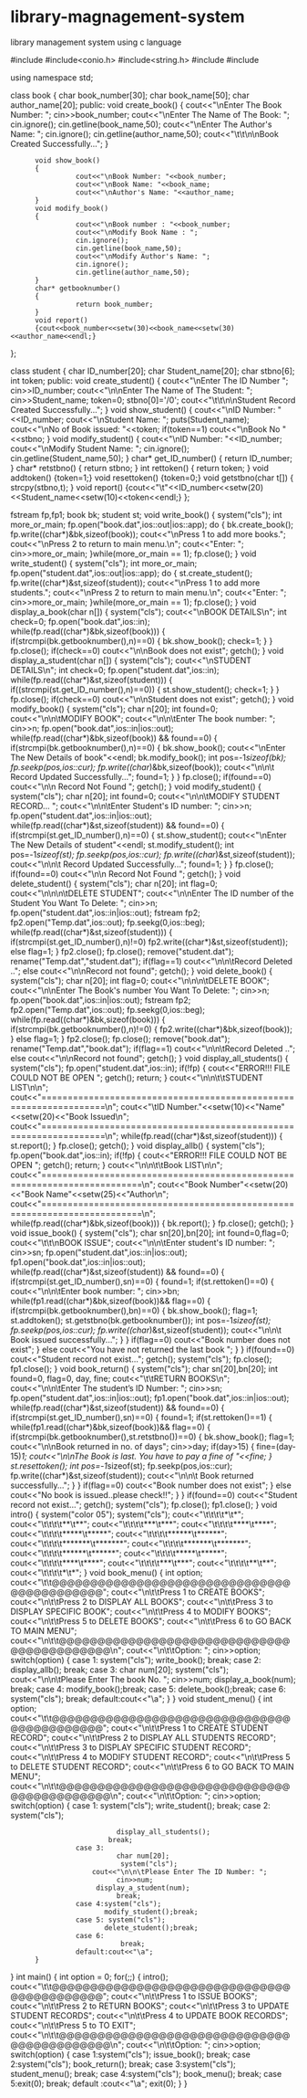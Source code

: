 # library-magnagement-system
library management system using c language

#include<fstream>
#include<conio.h>
#include<string.h>
#include<iomanip>
#include<iostream>

using namespace std;

class book
{
          char book_number[30];
          char book_name[50];
          char author_name[20];
  public:
          void create_book()
          {
                    cout<<"\nEnter The Book Number: ";
                    cin>>book_number;
                    cout<<"\nEnter The Name of The Book: ";
                     cin.ignore();
                    cin.getline(book_name,50);
                    cout<<"\nEnter The Author's Name: ";
                    cin.ignore();
                    cin.getline(author_name,50);
                    cout<<"\t\t\n\nBook Created Successfully...";
          }

          void show_book()
          {
                    cout<<"\nBook Number: "<<book_number;
                    cout<<"\nBook Name: "<<book_name;
                    cout<<"\nAuthor's Name: "<<author_name;
          }
          void modify_book()
          {
                    cout<<"\nBook number : "<<book_number;
                    cout<<"\nModify Book Name : ";
                    cin.ignore();
                    cin.getline(book_name,50);
                    cout<<"\nModify Author's Name: ";
                    cin.ignore();
                    cin.getline(author_name,50);
          }
          char* getbooknumber()
          {
                    return book_number;
          }
          void report()
          {cout<<book_number<<setw(30)<<book_name<<setw(30)<<author_name<<endl;}

};

class student
{
          char ID_number[20];
          char Student_name[20];
          char stbno[6];
          int token;
public:
          void create_student()
          {
                    cout<<"\nEnter The ID Number ";
                    cin>>ID_number;
                    cout<<"\n\nEnter The Name of The Student: ";
                    cin>>Student_name;
                    token=0;
                    stbno[0]='/0';
                    cout<<"\t\t\n\nStudent Record Created Successfully...";
          }
          void show_student()
          {
                    cout<<"\nID Number: "<<ID_number;
                    cout<<"\nStudent Name: ";
                    puts(Student_name);
                    cout<<"\nNo of Book issued: "<<token;
                    if(token==1)
                               cout<<"\nBook No "<<stbno;
          }
          void modify_student()
          {
                    cout<<"\nID Number: "<<ID_number;
                    cout<<"\nModify Student Name: ";
                    cin.ignore();
                    cin.getline(Student_name,50);
          }
          char* get_ID_number()
          {
                    return ID_number;
          }
          char* retstbno()
          {
                    return stbno;
          }
          int rettoken()
          {
                    return token;
          }
          void addtoken()
          {token=1;}
          void resettoken()
          {token=0;}
          void getstbno(char t[])
          {
                    strcpy(stbno,t);
          }
          void report()
          {cout<<"\t"<<ID_number<<setw(20)<<Student_name<<setw(10)<<token<<endl;}
};

fstream fp,fp1;
book bk;
student st;
void write_book()
{
          system("cls");
          int more_or_main;
          fp.open("book.dat",ios::out|ios::app);
          do
          {
                    bk.create_book();
                    fp.write((char*)&bk,sizeof(book));
                    cout<<"\nPress 1 to add more books.";
                    cout<<"\nPress 2 to return to main menu.\n";
                    cout<<"Enter: ";
                    cin>>more_or_main;
          }while(more_or_main == 1);
          fp.close();
}
void write_student()
{
        system("cls");
          int more_or_main;
          fp.open("student.dat",ios::out|ios::app);
          do
          {
                    st.create_student();
                    fp.write((char*)&st,sizeof(student));
                    cout<<"\nPress 1 to add more students.";
                    cout<<"\nPress 2 to return to main menu.\n";
                    cout<<"Enter: ";
                    cin>>more_or_main;
          }while(more_or_main == 1);
          fp.close();
}
void display_a_book(char n[])
{
          system("cls");
          cout<<"\nBOOK DETAILS\n";
          int check=0;
          fp.open("book.dat",ios::in);
          while(fp.read((char*)&bk,sizeof(book)))
          {
                    if(strcmpi(bk.getbooknumber(),n)==0)
                    {
                               bk.show_book();
                              check=1;
                    }
          }
          fp.close();
          if(check==0)
                    cout<<"\n\nBook does not exist";
        getch();
}
void display_a_student(char n[])
{
          system("cls");
          cout<<"\nSTUDENT DETAILS\n";
          int check=0;
          fp.open("student.dat",ios::in);
          while(fp.read((char*)&st,sizeof(student)))
          {
                    if((strcmpi(st.get_ID_number(),n)==0))
                    {
                               st.show_student();
                               check=1;
                    }
          }
          fp.close();
          if(check==0)
                    cout<<"\n\nStudent does not exist";
          getch();
}
void modify_book()
{
          system("cls");
          char n[20];
          int found=0;
          cout<<"\n\n\tMODIFY BOOK";
          cout<<"\n\n\tEnter The book number: ";
          cin>>n;
          fp.open("book.dat",ios::in|ios::out);
          while(fp.read((char*)&bk,sizeof(book)) && found==0)
          {
                    if(strcmpi(bk.getbooknumber(),n)==0)
                    {
                               bk.show_book();
                               cout<<"\nEnter The New Details of book"<<endl;
                               bk.modify_book();
                               int pos=-1*sizeof(bk);
                              fp.seekp(pos,ios::cur);
                              fp.write((char*)&bk,sizeof(book));
                              cout<<"\n\n\t Record Updated Successfully...";
                              found=1;
                    }
          }
          fp.close();
          if(found==0)
                    cout<<"\n\n Record Not Found ";
          getch();
}
void modify_student()
{
          system("cls");
          char n[20];
          int found=0;
          cout<<"\n\n\tMODIFY STUDENT RECORD... ";
          cout<<"\n\n\tEnter Student's ID number: ";
          cin>>n;
          fp.open("student.dat",ios::in|ios::out);
          while(fp.read((char*)&st,sizeof(student)) && found==0)
          {
                    if(strcmpi(st.get_ID_number(),n)==0)
                    {
                               st.show_student();
                               cout<<"\nEnter The New Details of student"<<endl;
                               st.modify_student();
                               int pos=-1*sizeof(st);
                               fp.seekp(pos,ios::cur);
                               fp.write((char*)&st,sizeof(student));
                               cout<<"\n\n\t Record Updated Successfully...";
                               found=1;
                    }
          }
          fp.close();
          if(found==0)
                    cout<<"\n\n Record Not Found ";
          getch();
}
void delete_student()
{
          system("cls");
          char n[20];
          int flag=0;
          cout<<"\n\n\n\tDELETE STUDENT";
          cout<<"\n\nEnter The ID number of the Student You Want To Delete: ";
          cin>>n;
          fp.open("student.dat",ios::in|ios::out);
          fstream fp2;
          fp2.open("Temp.dat",ios::out);
          fp.seekg(0,ios::beg);
          while(fp.read((char*)&st,sizeof(student)))
          {
                    if(strcmpi(st.get_ID_number(),n)!=0)
                              fp2.write((char*)&st,sizeof(student));
                    else
                              flag=1;
          }
          fp2.close();
          fp.close();
          remove("student.dat");
          rename("Temp.dat","student.dat");
          if(flag==1)
                    cout<<"\n\n\tRecord Deleted ..";
          else
                    cout<<"\n\nRecord not found";
        getch();
}
void delete_book()
{
          system("cls");
          char n[20];
          int flag=0;
          cout<<"\n\n\n\tDELETE BOOK";
          cout<<"\n\nEnter The Book's number You Want To Delete: ";
          cin>>n;
          fp.open("book.dat",ios::in|ios::out);
          fstream fp2;
          fp2.open("Temp.dat",ios::out);
          fp.seekg(0,ios::beg);
          while(fp.read((char*)&bk,sizeof(book)))
          {
                    if(strcmpi(bk.getbooknumber(),n)!=0)
                    {
                               fp2.write((char*)&bk,sizeof(book));
                    }
                    else
                              flag=1;
          }
          fp2.close();
          fp.close();
          remove("book.dat");
          rename("Temp.dat","book.dat");
          if(flag==1)
                    cout<<"\n\n\tRecord Deleted ..";
          else
                    cout<<"\n\nRecord not found";
          getch();
}
void display_all_students()
{
              system("cls");
          fp.open("student.dat",ios::in);
          if(!fp)
          {
                    cout<<"ERROR!!! FILE COULD NOT BE OPEN ";
                    getch();
                    return;
          }
          cout<<"\n\n\t\tSTUDENT LIST\n\n";
          cout<<"==================================================================\n";
          cout<<"\tID Number."<<setw(10)<<"Name"<<setw(20)<<"Book Issued\n";
          cout<<"==================================================================\n";
          while(fp.read((char*)&st,sizeof(student)))
          {
                    st.report();
          }
          fp.close();
          getch();
}
void display_allb()
{
          system("cls");
          fp.open("book.dat",ios::in);
          if(!fp)
          {
                    cout<<"ERROR!!! FILE COULD NOT BE OPEN ";
                    getch();
                    return;
          }
          cout<<"\n\n\t\tBook LIST\n\n";
         cout<<"=========================================================================\n";
          cout<<"Book Number"<<setw(20)<<"Book Name"<<setw(25)<<"Author\n";
          cout<<"=========================================================================\n";
          while(fp.read((char*)&bk,sizeof(book)))
          {
                    bk.report();
          }
          fp.close();
          getch();
}
void issue_book()
{
          system("cls");
          char sn[20],bn[20];
          int found=0,flag=0;
   cout<<"\t\t\nBOOK ISSUE";
          cout<<"\n\n\tEnter student's ID number: ";
          cin>>sn;
          fp.open("student.dat",ios::in|ios::out);
          fp1.open("book.dat",ios::in|ios::out);
          while(fp.read((char*)&st,sizeof(student)) && found==0)
          {
                    if(strcmpi(st.get_ID_number(),sn)==0)
                    {
                               found=1;
                               if(st.rettoken()==0)
                               {
                                        cout<<"\n\n\tEnter book number: ";
                                         cin>>bn;
                                         while(fp1.read((char*)&bk,sizeof(book))&& flag==0)
                                         {
                                                   if(strcmpi(bk.getbooknumber(),bn)==0)
                                                 {
                                                           bk.show_book();
                                                             flag=1;
                                                             st.addtoken();
                                                             st.getstbno(bk.getbooknumber());
                                                             int pos=-1*sizeof(st);
                                                             fp.seekp(pos,ios::cur);
                                                             fp.write((char*)&st,sizeof(student));
                                                             cout<<"\n\n\t Book issued successfully...";
                                                   }
                                        }
                                        if(flag==0)
                                                   cout<<"Book number does not exist";
                               }
                              else
                                        cout<<"You have not returned the last book ";
                    }
          }
          if(found==0)
                    cout<<"Student record not exist...";
          getch();
          system("cls");
          fp.close();
          fp1.close();
}
void book_return()
{
    system("cls");
    char sn[20],bn[20];
    int found=0, flag=0, day, fine;
   cout<<"\t\tRETURN BOOKS\n";
    cout<<"\n\n\tEnter The student’s ID Number: ";
    cin>>sn;
    fp.open("student.dat",ios::in|ios::out);
    fp1.open("book.dat",ios::in|ios::out);
    while(fp.read((char*)&st,sizeof(student)) && found==0)
       {
                       if(strcmpi(st.get_ID_number(),sn)==0)
              {
                        found=1;
                        if(st.rettoken()==1)
                        {
                               while(fp1.read((char*)&bk,sizeof(book))&& flag==0)
                               {
                                         if(strcmpi(bk.getbooknumber(),st.retstbno())==0)
                               {
                                         bk.show_book();
                                         flag=1;
                                         cout<<"\n\nBook returned in no. of days";
                                         cin>>day;
                                         if(day>15)
                                         {
                                            fine=(day-15)*1;
                                            cout<<"\n\nThe Book is last. You have to pay a fine of  "<<fine;
                                         }
                                                   st.resettoken();
                                                   int pos=-1*sizeof(st);
                                                   fp.seekp(pos,ios::cur);
                                                   fp.write((char*)&st,sizeof(student));
                                                  cout<<"\n\n\t Book returned successfully...";
                               }
                        }
                      if(flag==0)
                        cout<<"Book number does not exist";
                          }
                     else
                               cout<<"No book is issued..please check!!";
                    }
             }
      if(found==0)
          cout<<"Student record not exist...";
          getch();
          system("cls");
  fp.close();
  fp1.close();
  }
void intro()
{
     system("color 05");
     system("cls");
  cout<<"\t\t\t\t*\t*";
  cout<<"\t\t\t\t**\t**";
   cout<<"\t\t\t\t***\t***";
   cout<<"\t\t\t\t****\t****";
   cout<<"\t\t\t\t*****\t*****";
    cout<<"\t\t\t\t******\t******";
   cout<<"\t\t\t\t*******\t*******";
   cout<<"\t\t\t\t*******\t*******";
   cout<<"\t\t\t\t******\t******";
   cout<<"\t\t\t\t*****\t*****";
   cout<<"\t\t\t\t****\t****";
   cout<<"\t\t\t\t***\t***";
   cout<<"\t\t\t\t**\t**";
   cout<<"\t\t\t\t*\t*";
}
void book_menu()
{
          int option;
            cout<<"\t\t@@@@@@@@@@@@@@@@@@@@@@@@@@@@@@@@@@@@@@@@@@@";
                cout<<"\n\t\tPress 1 to CREATE BOOKS";
                cout<<"\n\t\tPress 2 to DISPLAY ALL BOOKS";
                cout<<"\n\t\tPress 3 to DISPLAY SPECIFIC BOOK";
                cout<<"\n\t\tPress 4 to MODIFY BOOKS";
                cout<<"\n\t\tPress 5 to DELETE BOOKS";
                cout<<"\n\t\tPress 6 to GO BACK TO MAIN MENU";
 cout<<"\n\t\t@@@@@@@@@@@@@@@@@@@@@@@@@@@@@@@@@@@@@@@@@@@\n";
 cout<<"\n\t\tOption: ";
 cin>>option;
 switch(option)
          {
                    case 1:  system("cls");
                                         write_book();
                                                   break;
                               case 2: display_allb();
                                 break;
                    case 3:
                              char num[20];
                               system("cls");
                              cout<<"\n\n\tPlease Enter The book No. ";
                              cin>>num;
                              display_a_book(num);
                              break;
                    case 4: modify_book();break;
                    case 5: delete_book();break;
                    case 6: system("cls");
                               break;
                    default:cout<<"\a";
          }
}
void student_menu()
{
          int option;
           cout<<"\t\t@@@@@@@@@@@@@@@@@@@@@@@@@@@@@@@@@@@@@@@@@@@";
                cout<<"\n\t\tPress 1 to CREATE STUDENT RECORD";
                cout<<"\n\t\tPress 2 to DISPLAY ALL STUDENTS RECORD";
                cout<<"\n\t\tPress 3 to DISPLAY SPECIFIC STUDENT RECORD";
                cout<<"\n\t\tPress 4 to MODIFY STUDENT RECORD";
                cout<<"\n\t\tPress 5 to DELETE STUDENT RECORD";
                 cout<<"\n\t\tPress 6 to GO BACK TO MAIN MENU";
 cout<<"\n\t\t@@@@@@@@@@@@@@@@@@@@@@@@@@@@@@@@@@@@@@@@@@@\n";
 cout<<"\n\t\tOption: ";
 cin>>option;
 switch(option)
          {
                    case 1:  system("cls");
                            write_student();
                             break;
                    case 2: system("cls");

                              display_all_students();
                            break;
                    case 3:
                              char num[20];
                               system("cls");
                        cout<<"\n\n\tPlease Enter The ID Number: ";
                              cin>>num;
                         display_a_student(num);
                              break;
                    case 4:system("cls");
                           modify_student();break;
                    case 5: system("cls");
                           delete_student();break;
                    case 6:
                               break;
                    default:cout<<"\a";
          }
}
int main()
{
          int option = 0;
          for(;;)
          {
                    intro();
           cout<<"\t\t@@@@@@@@@@@@@@@@@@@@@@@@@@@@@@@@@@@@@@@@@@@";
                cout<<"\n\t\tPress 1 to ISSUE BOOKS";
                cout<<"\n\t\tPress 2 to RETURN BOOKS";
   cout<<"\n\t\tPress 3 to UPDATE STUDENT RECORDS";
   cout<<"\n\t\tPress 4 to UPDATE BOOK RECORDS";
   cout<<"\n\t\tPress 5 to TO EXIT";
 cout<<"\n\t\t@@@@@@@@@@@@@@@@@@@@@@@@@@@@@@@@@@@@@@@@@@@\n";
 cout<<"\n\t\tOption: ";
 cin>>option;
 switch(option)
                    {
                               case 1:system("cls");
                                          issue_book();
                                          break;
                              case 2:system("cls");
                                         book_return();
                                          break;
                              case 3:system("cls");
                                         student_menu();
                                          break;
                       case 4:system("cls");
                                  book_menu();
                                  break;
                              case 5:exit(0);
                                         break;
                              default :cout<<"\a";
                                         exit(0);
                    }
          }
